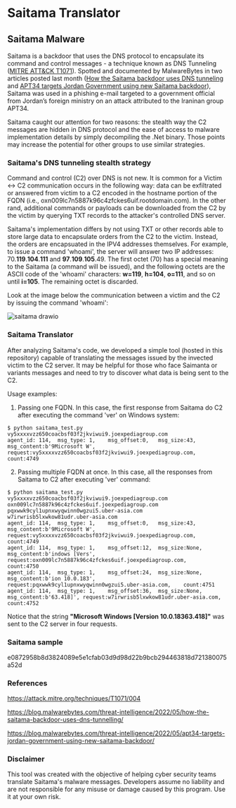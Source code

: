 # Saitama Translator

## Saitama Malware

Saitama is a backdoor that uses the DNS protocol to encapsulate its command and control messages - a technique known as DNS Tunneling ([MITRE ATT&CK T1071](https://attack.mitre.org/techniques/T1071/004)). Spotted and documented by MalwareBytes in two articles posted last month ([How the Saitama backdoor uses DNS tunneling](https://blog.malwarebytes.com/threat-intelligence/2022/05/how-the-saitama-backdoor-uses-dns-tunnelling/) and [APT34 targets Jordan Government using new Saitama backdoor](https://blog.malwarebytes.com/threat-intelligence/2022/05/apt34-targets-jordan-government-using-new-saitama-backdoor/)), Saitama was used in a phishing e-mail targeted to a government official from Jordan’s foreign ministry on an attack attributed to the Iraninan group APT34. 

Saitama caught our attention for two reasons: the stealth way the C2 messages are hidden in DNS protocol and the ease of access to malware implementation details by simply decompiling the .Net binary. Those points may increase the potential for other groups to use similar strategies.

### Saitama's DNS tunneling stealth strategy

Command and control (C2) over DNS is not new. It is common for a Victim <-> C2 communication occurs in the following way: data can be exfiltrated or answered from victim to a C2 encoded in the hostname portion of the FQDN (i.e., oxn009lc7n5887k96c4zfckes6uif.rootdomain.com). In the other rand, additional commands or payloads can be downloaded from the C2 by the victim by querying TXT records to the attacker's controlled DNS server. 

Saitama's implementation differs by not using TXT or other records able to store large data to encapsulate orders from the C2 to the victim. Instead, the orders are encapsuated in the IPV4 addresses themselves. For example, to issue a command 'whoami', the server will answer two IP addresses: 70.**119**.**104**.**111** and **97**.**109**.**105**.49. The first octet (70) has a special meaning to the Saitama (a command will be issued), and the following octets are the ASCII code of the 'whoami' characters: **w=119**, **h=104**, **o=111**, and so on until **i=105**. The remaining octet is discarded. 

Look at the image below the communication between a victim and the C2 by issuing the command 'whoami':

![saitama drawio](https://user-images.githubusercontent.com/32780523/172954623-f4e5e363-0cab-4712-a7b8-b7d17fe9e8b4.png)


### Saitama Translator

After analyzing Saitama's code, we developed a simple tool (hosted in this repository) capable of translating the messages issued by the invected victim to the C2 server. It may be helpful for those who face Saimanta or variants messages and need to try to discover what data is being sent to the C2.

Usage examples:
1. Passing one FQDN. In this case, the first response from Saitama do C2 after executing the command 'ver' on Windows system:
```
$ python saitama_test.py vy5xxxxvzz650coacbsf03f2jkviwui9.joexpediagroup.com
agent_id: 114,  msg_type: 1,    msg_offset:0,   msg_size:43,    msg_content:b'9Microsoft W',    request:vy5xxxxvzz650coacbsf03f2jkviwui9.joexpediagroup.com,    count:4749
```
2. Passing multiple FQDN at once. In this case, all the responses from Saitama to C2 after executing 'ver' command:
```
$ python saitama_test.py vy5xxxxvzz650coacbsf03f2jkviwui9.joexpediagroup.com oxn009lc7n5887k96c4zfckes6uif.joexpediagroup.com pqxwwk9cyl1upnxwyqwinn0wgzui5.uber-asia.com w7irwrisb5lxwkow81udr.uber-asia.com
agent_id: 114,  msg_type: 1,    msg_offset:0,   msg_size:43,    msg_content:b'9Microsoft W',    request:vy5xxxxvzz650coacbsf03f2jkviwui9.joexpediagroup.com,    count:4749
agent_id: 114,  msg_type: 1,    msg_offset:12,  msg_size:None,  msg_content:b'indows [Vers',    request:oxn009lc7n5887k96c4zfckes6uif.joexpediagroup.com,       count:4750
agent_id: 114,  msg_type: 1,    msg_offset:24,  msg_size:None,  msg_content:b'ion 10.0.183',    request:pqxwwk9cyl1upnxwyqwinn0wgzui5.uber-asia.com,    count:4751
agent_id: 114,  msg_type: 1,    msg_offset:36,  msg_size:None,  msg_content:b'63.418]', request:w7irwrisb5lxwkow81udr.uber-asia.com,    count:4752
```
Notice that the string **"Microsoft Windows [Version 10.0.18363.418]"** was sent to the C2 server in four requests.


### Saitama sample
e0872958b8d3824089e5e1cfab03d9d98d22b9bcb294463818d721380075a52d

### References
https://attack.mitre.org/techniques/T1071/004

https://blog.malwarebytes.com/threat-intelligence/2022/05/how-the-saitama-backdoor-uses-dns-tunnelling/

https://blog.malwarebytes.com/threat-intelligence/2022/05/apt34-targets-jordan-government-using-new-saitama-backdoor/

### Disclaimer
This tool was created with the objective of helping cyber security teams translate Saitama's malware messages. Developers assume no liability and are not responsible for any misuse or damage caused by this program. Use it at your own risk.
